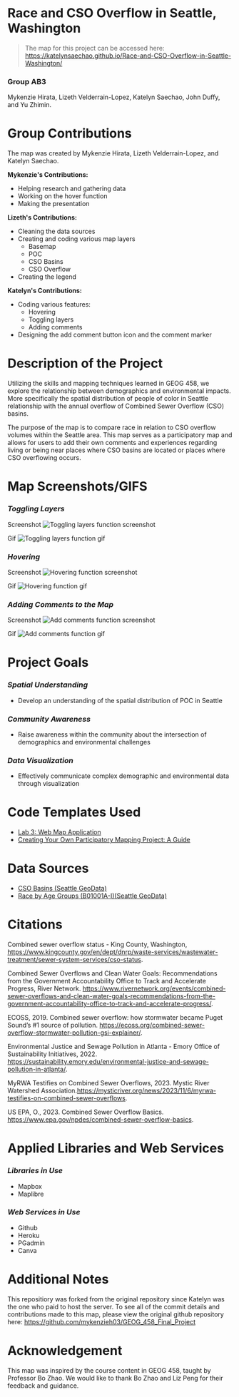 # Race and CSO Overflow in Seattle, Washington


>The map for this project can be accessed here: https://katelynsaechao.github.io/Race-and-CSO-Overflow-in-Seattle-Washington/

### Group AB3
Mykenzie Hirata, Lizeth Velderrain-Lopez, Katelyn Saechao, John Duffy, and Yu Zhimin.

# Group Contributions
The map was created by Mykenzie Hirata, Lizeth Velderrain-Lopez, and Katelyn Saechao.

**Mykenzie's Contributions:**
* Helping research and gathering data
* Working on the hover function
* Making the presentation

**Lizeth's Contributions:**
* Cleaning the data sources
* Creating and coding various map layers
    * Basemap
    * POC
    * CSO Basins
    * CSO Overflow
* Creating the legend

**Katelyn's Contributions:**
* Coding various features:
    * Hovering
    * Toggling layers
    * Adding comments
* Designing the add comment button icon and the comment marker



# Description of the Project 
Utilizing the skills and mapping techniques learned in GEOG 458, we explore the relationship between demographics and environmental impacts. More specifically the spatial distribution of people of color in Seattle relationship with the annual overflow of Combined Sewer Overflow (CSO) basins.

The purpose of the map is to compare race in relation to CSO overflow volumes
within the Seattle area. This map serves as a participatory map and allows for
users to add their own comments and experiences regarding living or being near
places where CSO basins are located or places where CSO overflowing occurs.

# Map Screenshots/GIFS

### *Toggling Layers*
Screenshot
![Toggling layers function screenshot](img/screenshots/toggle.png)

Gif
![Toggling layers function gif](img/gifs/toggle.gif)


### *Hovering*
Screenshot
![Hovering function screenshot](img/screenshots/hover.png)

Gif
![Hovering function gif](img/gifs/hover.gif)



### *Adding Comments to the Map*
Screenshot
![Add comments function screenshot](img/screenshots/adding_comment.png)

Gif
![Add comments function gif](img/gifs/add_comment.gif)


# Project Goals
### *Spatial Understanding*

* Develop an understanding of the spatial distribution of POC in Seattle

### *Community Awareness*

* Raise awareness within the community about the intersection of demographics and environmental challenges

### *Data Visualization*

* Effectively communicate complex demographic and environmental data through visualization

# Code Templates Used
* [Lab 3: Web Map Application](https://github.com/jakobzhao/geog458/tree/master/labs/lab03)
* [Creating Your Own Participatory Mapping Project: A Guide](https://github.com/jakobzhao/participatory-mapping)

# Data Sources
* [CSO Basins (Seattle GeoData)](https://data-seattlecitygis.opendata.arcgis.com/datasets/deb3e78249bf41b48a2f53efdb6f704f_0/explore?location=47.597238%2C-122.330350%2C12.00)
* [Race by Age Groups (B01001A-I)(Seattle GeoData)](https://data-seattlecitygis.opendata.arcgis.com/datasets/a3deea5b34d44e3baad6200db4ac8c39_0/explore)

# Citations
Combined sewer overflow status - King County, Washington, https://www.kingcounty.gov/en/dept/dnrp/waste-services/wastewater-treatment/sewer-system-services/cso-status.

Combined Sewer Overflows and Clean Water Goals: Recommendations from the Government Accountability Office to Track and Accelerate Progress, River Network. https://www.rivernetwork.org/events/combined-sewer-overflows-and-clean-water-goals-recommendations-from-the-government-accountability-office-to-track-and-accelerate-progress/.

ECOSS, 2019. Combined sewer overflow: how stormwater became Puget Sound’s #1 source of pollution. https://ecoss.org/combined-sewer-overflow-stormwater-pollution-gsi-explainer/.

Environmental Justice and Sewage Pollution in Atlanta - Emory Office of Sustainability Initiatives, 2022. https://sustainability.emory.edu/environmental-justice-and-sewage-pollution-in-atlanta/.

MyRWA Testifies on Combined Sewer Overflows, 2023. Mystic River Watershed Association.https://mysticriver.org/news/2023/11/6/myrwa-testifies-on-combined-sewer-overflows.

US EPA, O., 2023. Combined Sewer Overflow Basics. https://www.epa.gov/npdes/combined-sewer-overflow-basics.


# Applied Libraries and Web Services

### *Libraries in Use*
* Mapbox
* Maplibre

### *Web Services in Use*
* Github
* Heroku
* PGadmin
* Canva


# Additional Notes

This repositiory was forked from the original repository since Katelyn was the one who paid to host the server. To see all of the commit details and contributions made to this map, please view the original github repository here: https://github.com/mykenzieh03/GEOG_458_Final_Project

# Acknowledgement
This map was inspired by the course content in GEOG 458, taught by Professor Bo Zhao. We would like to thank Bo Zhao and Liz Peng for their feedback and guidance.
